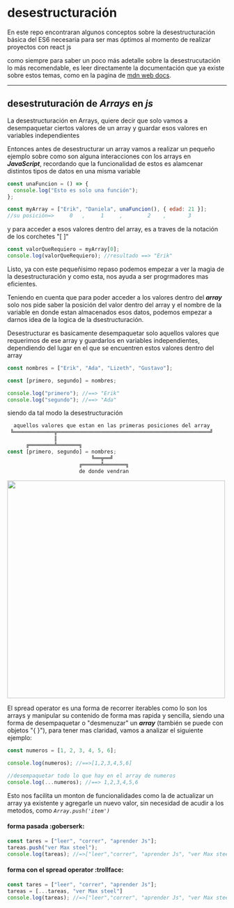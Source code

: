 # desestructuración

En este repo encontraran algunos conceptos sobre la desestructuración básica del ES6 necesaria para ser mas óptimos al momento de realizar proyectos con react js

como siempre para saber un poco más adetalle sobre la desestrucutación lo más recomendable, es leer directamente la documentación que ya existe sobre estos temas, como en la pagina de [mdn web docs](https://developer.mozilla.org/es/docs/Web/JavaScript/Reference/Operators/Destructuring_assignment "click aquí").

---

## desestruturación de _Arrays_ en _js_

La desestructuración en Arrays, quiere decir que solo vamos a desempaquetar ciertos
valores de un array y guardar esos valores en variables independientes

Entonces antes de desestructurar un array vamos a realizar un pequeño ejemplo sobre como son alguna interacciones con los arrays en **_JavaScript_**, recordando que la funcionalidad de estos es alamcenar distintos tipos de datos en una misma variable

```javascript
const unaFuncion = () => {
  console.log("Esto es solo una función");
};

const myArray = ["Erik", "Daniela", unaFuncion(), { edad: 21 }];
//su posición=>     0   ,     1     ,        2    ,       3
```

y para acceder a esos valores dentro del array, es a traves de la notación de los corchetes "[ ]"

```javascript
const valorQueRequiero = myArray[0];
console.log(valorQueRequiero); //resultado ==> "Erik"
```

Listo, ya con este pequeñisimo repaso podemos empezar a ver la magia de la desestructuración y como esta, nos ayuda a ser progrmadores mas eficientes.

Teniendo en cuenta que para poder acceder a los valores dentro del **_array_** solo nos pide saber la posición del valor dentro del array y el nombre de la variable en donde estan almacenados esos datos, podemos empezar a darnos idea de la logica de la dsestructuración.

Desestructurar es basicamente desempaquetar solo aquellos valores que requerimos de ese array y guardarlos en variables independientes, dependiendo del lugar en el que se encuentren estos valores dentro del array

```javascript
const nombres = ["Erik", "Ada", "Lizeth", "Gustavo"];

const [primero, segundo] = nombres;

console.log("primero"); //==> "Erik"
console.log("segundo"); //==> "Ada"
```

siendo da tal modo la desestructuración

```javascript
  aquellos valores que estan en las primeras posiciones del array
 ╚═════════════╦═════════════════════════════════════════════════╝
               ║
      ╔════════╩═══════╗
const [primero, segundo] = nombres;
                           ╚══╦══╝
                       ╔══════╩═══════╗
                       de donde vendran
```

<img src="https://blog.rahulbhutani.com/wp-content/uploads/2020/05/50acac918c.jpg" width="500px">

El spread operator es una forma de recorrer iterables como lo son los arrays y manipular su contenido de forma mas rapida y sencilla, siendo una forma de desempaquetar o "desmenuzar" un **_array_** (también se puede con objetos "{ }"), para tener mas claridad, vamos a analizar el siguiente ejemplo:

```javascript
const numeros = [1, 2, 3, 4, 5, 6];

console.log(numeros); //==>[1,2,3,4,5,6]

//desempaquetar todo lo que hay en el array de numeros
console.log(...numeros); //==> 1,2,3,4,5,6
```

Esto nos facilita un monton de funcionalidades como la de actualizar un array ya existente y agregarle un nuevo valor, sin necesidad de acudir a los metodos, como _`Array.push('item')`_

#### forma pasada :goberserk:

```javascript
const tares = ["leer", "correr", "aprender Js"];
tareas.push("ver Max steel");
console.log(tareas); //=>["leer","correr", "aprender Js", "ver Max steel"]
```

#### forma con el spread operator :trollface:

```javascript
const tares = ["leer", "correr", "aprender Js"];
tareas = [...tareas, "ver Max steel"]
console.log(tareas); //=>["leer","correr", "aprender Js", "ver Max steel"]
```